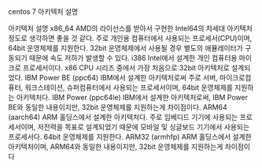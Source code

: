 centos 7 아키텍처 설명

아키텍처	설명
x86_64	AMD의 라이선스를 받아서 구현한 Intel64의 차세대 아키텍처 정도로 생각하면 좋을 것 같다. 주로 개인용 컴퓨터에서 사용되는 프로세서(CPU)이며, 64bit 운영체제를 지원한다. 32bit 운영체제에서 사용될 경우 별도의 애뮬레이터가 구동되기 때문에 속도 저하가 발생할 수 있다.
i386	Intel에서 설계한 개인 컴퓨터용 마이크로 프로세서이다. x86 CPU 시리즈 중에서 가장 처음으로 32bit 아키텍처로 설계되었다.
IBM Power BE (ppc64)	IBM에서 설계한 아키텍처로써 주로 서버, 마이크로컴퓨터, 워크스테이션, 슈퍼컴퓨터에서 사용되는 프로세서이며, 64bit 운영체제를 지원하는 아키텍처다.
IBM Power (ppc64le)	IBM에서 설계한 아키텍처로써, IBM Power BE와 동일한 내용이지만, 32bit 운영체제를 지원하는게 차이점이다.
ARM64 (aarch64)	ARM 홀딩스에서 설계한 아키텍처다. 주로 임베디드 기기에 사용되는 프로세서이며, 저전력을 목표로 설계되었기 때문에 모바일 및 싱글보드 기기에서 사용되는 프로세서다. 64bit 운영체제를 지원한다.
ARM32 (armhfp)	ARM 홀딩스에서 설계한 아키텍처이며, ARM64와 동일한 내용이지만, 32bit 운영체제를 지원하는게 차이점이다